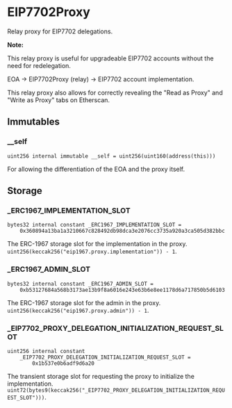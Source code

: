 # EIP7702Proxy

Relay proxy for EIP7702 delegations.


<b>Note:</b>

This relay proxy is useful for upgradeable EIP7702 accounts
without the need for redelegation.

EOA -> EIP7702Proxy (relay) -> EIP7702 account implementation.

This relay proxy also allows for correctly revealing the
"Read as Proxy" and "Write as Proxy" tabs on Etherscan.



<!-- customintro:start --><!-- customintro:end -->

## Immutables

### __self

```solidity
uint256 internal immutable __self = uint256(uint160(address(this)))
```

For allowing the differentiation of the EOA and the proxy itself.

## Storage

### _ERC1967_IMPLEMENTATION_SLOT

```solidity
bytes32 internal constant _ERC1967_IMPLEMENTATION_SLOT =
    0x360894a13ba1a3210667c828492db98dca3e2076cc3735a920a3ca505d382bbc
```

The ERC-1967 storage slot for the implementation in the proxy.   
`uint256(keccak256("eip1967.proxy.implementation")) - 1`.

### _ERC1967_ADMIN_SLOT

```solidity
bytes32 internal constant _ERC1967_ADMIN_SLOT =
    0xb53127684a568b3173ae13b9f8a6016e243e63b6e8ee1178d6a717850b5d6103
```

The ERC-1967 storage slot for the admin in the proxy.   
`uint256(keccak256("eip1967.proxy.admin")) - 1`.

### _EIP7702_PROXY_DELEGATION_INITIALIZATION_REQUEST_SLOT

```solidity
uint256 internal constant
    _EIP7702_PROXY_DELEGATION_INITIALIZATION_REQUEST_SLOT =
        0x1b537e0b6adf9d6a20
```

The transient storage slot for requesting the proxy to initialize the implementation.   
`uint72(bytes9(keccak256("_EIP7702_PROXY_DELEGATION_INITIALIZATION_REQUEST_SLOT")))`.